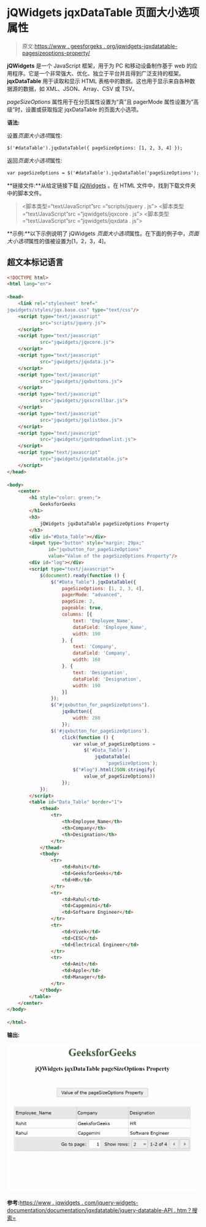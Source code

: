 # jQWidgets jqxDataTable 页面大小选项属性

> 原文:[https://www . geesforgeks . org/jqwidgets-jqxdatatable-pagesizeoptions-property/](https://www.geeksforgeeks.org/jqwidgets-jqxdatatable-pagesizeoptions-property/)

**jQWidgets** 是一个 JavaScript 框架，用于为 PC 和移动设备制作基于 web 的应用程序。它是一个非常强大、优化、独立于平台并且得到广泛支持的框架。 **jqxDataTable** 用于读取和显示 HTML 表格中的数据。这也用于显示来自各种数据源的数据，如 XML、JSON、Array、CSV 或 TSV。

*pageSizeOptions* 属性用于在分页属性设置为“真”且 pagerMode 属性设置为“高级”时，设置或获取指定 jqxDataTable 的页面大小选项。

**语法:**

设置*页面大小选项*属性:

```html
$('#dataTable').jqxDataTable({ pageSizeOptions: [1, 2, 3, 4] });  
```

返回*页面大小选项*属性:

```html
var pageSizeOptions = $('#dataTable').jqxDataTable('pageSizeOptions'); 
```

**链接文件:**从给定链接下载 [jQWidgets](https://www.jqwidgets.com/download/) 。在 HTML 文件中，找到下载文件夹中的脚本文件。

> <link rel="”stylesheet”" href="”jqwidgets/styles/jqx.base.css”" type="”text/css”">
> <脚本类型=“text/JavaScript”src =“scripts/jquery . js”></script>
> <脚本类型=“text/JavaScript”src =“jqwidgets/jqxcore . js”></script>
> <脚本类型=“text/JavaScript”src =“jqwidgets/jqxdata . js”>

**示例:**以下示例说明了 jQWidgets *页面大小选项*属性。在下面的例子中，*页面大小选项*属性的值被设置为[1，2，3，4]。

## 超文本标记语言

```html
<!DOCTYPE html>
<html lang="en">

<head>
    <link rel="stylesheet" href="
jqwidgets/styles/jqx.base.css" type="text/css"/>
    <script type="text/javascript" 
            src="scripts/jquery.js">
    </script>
    <script type="text/javascript" 
            src="jqwidgets/jqxcore.js">
    </script>
    <script type="text/javascript" 
            src="jqwidgets/jqxdata.js">
    </script>
    <script type="text/javascript" 
            src="jqwidgets/jqxbuttons.js">
    </script>
    <script type="text/javascript" 
            src="jqwidgets/jqxscrollbar.js">
    </script>
    <script type="text/javascript" 
            src="jqwidgets/jqxlistbox.js">
    </script>
    <script type="text/javascript" 
            src="jqwidgets/jqxdropdownlist.js">
    </script>
    <script type="text/javascript" 
            src="jqwidgets/jqxdatatable.js">
    </script>
</head>

<body>
    <center>
        <h1 style="color: green;">
            GeeksforGeeks
        </h1>
        <h3>
            jQWidgets jqxDataTable pageSizeOptions Property
        </h3>
        <div id="#Data_Table"></div>
        <input type="button" style="margin: 29px;" 
               id="jqxbutton_for_pageSizeOptions"
               value="Value of the pageSizeOptions Property"/>
        <div id="log"></div>
        <script type="text/javascript">
            $(document).ready(function () {
                $("#Data_Table").jqxDataTable({
                    pageSizeOptions: [1, 2, 3, 4],
                    pagerMode: "advanced",
                    pageSize: 2,
                    pageable: true,
                    columns: [{
                        text: 'Employee_Name',
                        dataField: 'Employee_Name',
                        width: 190
                    }, {
                        text: 'Company',
                        dataField: 'Company',
                        width: 160
                    }, {
                        text: 'Designation',
                        dataField: 'Designation',
                        width: 190
                    }]
                });
                $("#jqxbutton_for_pageSizeOptions").
                    jqxButton({
                        width: 280
                    });
                $('#jqxbutton_for_pageSizeOptions').
                    click(function () {
                        var value_of_pageSizeOptions =
                            $('#Data_Table').
                                jqxDataTable(
                                    'pageSizeOptions');
                        $("#log").html(JSON.stringify(
                            value_of_pageSizeOptions))
                    });
            });
        </script>
        <table id="Data_Table" border="1">
            <thead>
                <tr>
                    <th>Employee_Name</th>
                    <th>Company</th>
                    <th>Designation</th>
                </tr>
            </thead>
            <tbody>
                <tr>
                    <td>Rohit</td>
                    <td>GeeksforGeeks</td>
                    <td>HR</td>
                </tr>
                <tr>
                    <td>Rahul</td>
                    <td>Capgemini</td>
                    <td>Software Engineer</td>
                </tr>
                <tr>
                    <td>Vivek</td>
                    <td>CESC</td>
                    <td>Electrical Engineer</td>
                </tr>
                <tr>
                    <td>Amit</td>
                    <td>Apple</td>
                    <td>Manager</td>
                </tr>
            </tbody>
        </table>
    </center>
</body>

</html>
```

**输出:**

![](img/3eb1291861fe720e427455b239dca93a.png)

**参考:**[https://www . jqwidgets . com/jquery-widgets-documentation/documentation/jqxdatatable/jquery-datatable-API . htm？搜索=](https://www.jqwidgets.com/jquery-widgets-documentation/documentation/jqxdatatable/jquery-datatable-api.htm?search=)